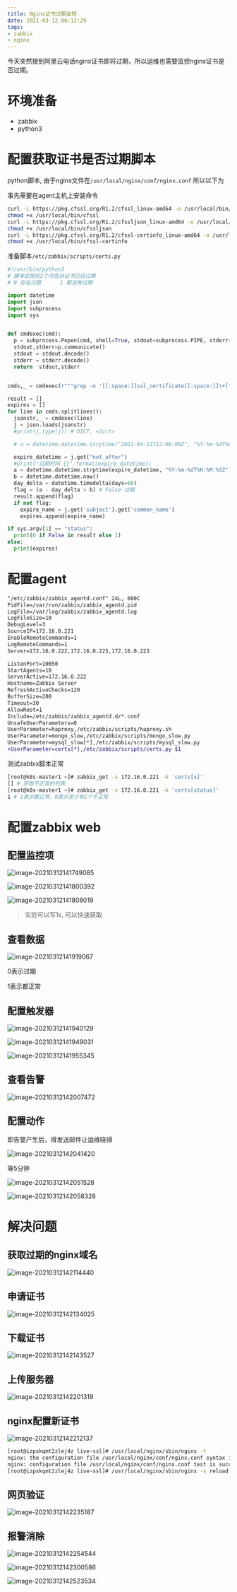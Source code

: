 ```yaml
---
title: Nginx证书过期监控
date: 2021-03-12 06:12:29
tags:
- zabbix
- nginx
---
```




今天突然接到阿里云电话nginx证书即将过期，所以运维也需要监控nginx证书是否过期。



# 环境准备

- zabbix
- python3

# 配置获取证书是否过期脚本

python脚本, 由于nginx文件在`/usr/local/nginx/conf/nginx.conf` 所以以下为

事先需要在agent主机上安装命令

```bash
curl -L https://pkg.cfssl.org/R1.2/cfssl_linux-amd64 -o /usr/local/bin/cfssl
chmod +x /usr/local/bin/cfssl
curl -L https://pkg.cfssl.org/R1.2/cfssljson_linux-amd64 -o /usr/local/bin/cfssljson
chmod +x /usr/local/bin/cfssljson
curl -L https://pkg.cfssl.org/R1.2/cfssl-certinfo_linux-amd64 -o /usr/local/bin/cfssl-certinfo
chmod +x /usr/local/bin/cfssl-certinfo

```

准备脚本`/etc/zabbix/scripts/certs.py`

```python
#!/usr/bin/python3
# 脚本会提前2个月告诉证书已经过期
# 0 存在过期      1 都没有过期

import datetime
import json
import subprocess
import sys


def cmdexec(cmd):
  p = subprocess.Popen(cmd, shell=True, stdout=subprocess.PIPE, stderr=subprocess.PIPE)
  stdout,stderr=p.communicate()
  stdout = stdout.decode()
  stderr = stderr.decode()
  return  stdout,stderr


cmds,_ = cmdexec(r"""grep -o '[[:space:]]ssl_certificate[[:space:]]\+[^;]\+' /usr/local/nginx/conf/nginx.conf | awk '{printf "cat %s  | sed -n \"1,/END CERTIFICATE/p\" | cfssl-certinfo -cert -  \n",$2}'""")

result = []
expires = []
for line in cmds.splitlines():
  jsonstr,_ = cmdexec(line)
  j = json.loads(jsonstr)
  #print(j,type(j)) # DICT, <dict>

  # a = datetime.datetime.strptime("2021-04-12T12:00:00Z", "%Y-%m-%dT%H:%M:%SZ")

  expire_datetime = j.get("not_after")
  #print("过期时间 {}".format(expire_datetime))
  a = datetime.datetime.strptime(expire_datetime, "%Y-%m-%dT%H:%M:%SZ")
  b = datetime.datetime.now()
  day_delta = datetime.timedelta(days=60)
  flag = (a - day_delta > b) # False 过期
  result.append(flag)
  if not flag:
    expire_name = j.get('subject').get('common_name')
    expires.append(expire_name)

if sys.argv[1] == "status":
  print(0 if False in result else 1)
else:
  print(expires)
```

# 配置agent

```diff
"/etc/zabbix/zabbix_agentd.conf" 24L, 660C                                                                                                                                                                                                                                                               23,1          All
PidFile=/var/run/zabbix/zabbix_agentd.pid
LogFile=/var/log/zabbix/zabbix_agentd.log
LogFileSize=10
DebugLevel=3
SourceIP=172.16.0.221
EnableRemoteCommands=1
LogRemoteCommands=1
Server=172.16.0.222,172.16.0.225,172.16.0.223

ListenPort=10050
StartAgents=10
ServerActive=172.16.0.222
Hostname=Zabbix Server
RefreshActiveChecks=120
BufferSize=200
Timeout=30
AllowRoot=1
Include=/etc/zabbix/zabbix_agentd.d/*.conf
UnsafeUserParameters=0
UserParameter=haproxy,/etc/zabbix/scripts/haproxy.sh
UserParameter=mongo_slow,/etc/zabbix/scripts/mongo_slow.py
UserParameter=mysql_slow[*],/etc/zabbix/scripts/mysql_slow.py
+UserParameter=certs[*],/etc/zabbix/scripts/certs.py $1
```



测试zabbix脚本正常

```bash
[root@k8s-master1 ~]# zabbix_get -s 172.16.0.221 -k 'certs[x]'
[] # 获取不正常的列表
[root@k8s-master1 ~]# zabbix_get -s 172.16.0.221 -k 'certs[status]'
1 # 1表示都正常，0表示至少有1个不正常
```



# 配置zabbix web

## 配置监控项

![image-20210312141749085](http://myapp.img.mykernel.cn/image-20210312141749085.png)

![image-20210312141800392](http://myapp.img.mykernel.cn/image-20210312141800392.png)



![image-20210312141808019](http://myapp.img.mykernel.cn/image-20210312141808019.png)

> 实验可以写1s, 可以快速获取

## 查看数据

![image-20210312141919067](http://myapp.img.mykernel.cn/image-20210312141919067.png)

0表示过期

1表示都正常



## 配置触发器

![image-20210312141940129](http://myapp.img.mykernel.cn/image-20210312141940129.png)

![image-20210312141949031](http://myapp.img.mykernel.cn/image-20210312141949031.png)

![image-20210312141955345](http://myapp.img.mykernel.cn/image-20210312141955345.png)

## 查看告警

![image-20210312142007472](http://myapp.img.mykernel.cn/image-20210312142007472.png)

## 配置动作

即告警产生后，得发送邮件让运维晓得

![image-20210312142041420](http://myapp.img.mykernel.cn/image-20210312142041420.png)

等5分钟

![image-20210312142051528](http://myapp.img.mykernel.cn/image-20210312142051528.png)

![image-20210312142058328](http://myapp.img.mykernel.cn/image-20210312142058328.png)

# 解决问题

##  获取过期的nginx域名

![image-20210312142114440](http://myapp.img.mykernel.cn/image-20210312142114440.png)

## 申请证书

![image-20210312142134025](http://myapp.img.mykernel.cn/image-20210312142134025.png)

## 下载证书

![image-20210312142143527](http://myapp.img.mykernel.cn/image-20210312142143527.png)

## 上传服务器

![image-20210312142201319](http://myapp.img.mykernel.cn/image-20210312142201319.png)

## nginx配置新证书

![image-20210312142212137](http://myapp.img.mykernel.cn/image-20210312142212137.png)

```bash
[root@izpxkqmt2zlej4z live-ssl]# /usr/local/nginx/sbin/nginx -t
nginx: the configuration file /usr/local/nginx/conf/nginx.conf syntax is ok
nginx: configuration file /usr/local/nginx/conf/nginx.conf test is successful
[root@izpxkqmt2zlej4z live-ssl]# /usr/local/nginx/sbin/nginx -s reload
```

## 网页验证

![image-20210312142235187](http://myapp.img.mykernel.cn/image-20210312142235187.png)

## 报警消除

![image-20210312142254544](http://myapp.img.mykernel.cn/image-20210312142254544.png)

![image-20210312142300586](http://myapp.img.mykernel.cn/image-20210312142300586.png)

![image-20210312142523534](http://myapp.img.mykernel.cn/image-20210312142523534.png)